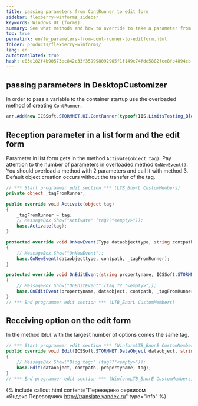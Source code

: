 ```yaml
--- 
title: passing parameters from ContRunner to edit form 
sidebar: flexberry-winforms_sidebar 
keywords: Windows UI (forms) 
summary: See what methods and how to override to take a parameter from DesktopCustomizer in list form and pass to the edit form 
toc: true 
permalink: en/fw_parameters-from-cont-runner-to-editform.html 
folder: products/flexberry-winforms/ 
lang: en 
autotranslated: true 
hash: e03e182f4b90573ec842c33f359998092905f1f149c74fde5882fee8fb4894cb 
--- 
```


## passing parameters in DesktopCustomizer 
In order to pass a variable to the container startup use the overloaded method of creating `ContRunner`. 

```csharp
arr.Add(new ICSSoft.STORMNET.UI.ContRunner(typeof(IIS.LimitsTesting_Blog.LTB_БлогL), "MyTag1FromContRunner", "LimitsTesting_Blog", "Blog", ""));
``` 

## Reception parameter in a list form and the edit form 
Parameter in list form gets in the method `Activate(object tag)`. 
Pay attention to the number of parameters in overloaded method `OnNewEvent()`. You should overload a method with 2 parameters and call it with method 3. Default object creation occurs without the transfer of the tag. 

```csharp
// *** Start programmer edit section *** (LTB_БлогL CustomMembers) 
private object _tagFromRunner;

public override void Activate(object tag)
{
    _tagFromRunner = tag;
    // MessageBox.Show("Activate" (tag??"<empty>")); 
    base.Activate(tag);
}

protected override void OnNewEvent(Type dataobjecttype, string contpath)
{
    // MessageBox.Show("OnNewEvent"); 
    base.OnNewEvent(dataobjecttype, contpath, _tagFromRunner);
}

protected override void OnEditEvent(string propertyname, ICSSoft.STORMNET.DataObject dataobject, string contpath, object tag)
{
    // MessageBox.Show("OnEditEvent" (tag ?? "<empty>")); 
    base.OnEditEvent(propertyname, dataobject, contpath, _tagFromRunner);
}
// *** End programmer edit section *** (LTB_БлогL CustomMembers) 
``` 

## Receiving option on the edit form 
In the method `Edit` with the largest number of options comes the same tag. 

```csharp
// *** Start programmer edit section *** (WinformLTB_БлогE CustomMembers) 
public override void Edit(ICSSoft.STORMNET.DataObject dataobject, string contpath, string propertyname, object tag)
{
    // MessageBox.Show("Blog tag:" (tag??"<empty>")); 
    base.Edit(dataobject, contpath, propertyname, tag);
}
// *** End programmer edit section *** (WinformLTB_БлогE CustomMembers) 
```


{% include callout.html content="Переведено сервисом «Яндекс.Переводчик» <http://translate.yandex.ru>" type="info" %}